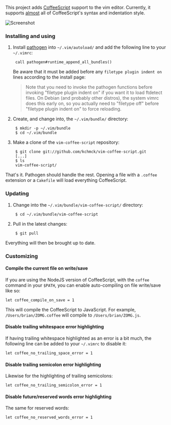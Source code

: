 This project adds [CoffeeScript] support to the vim editor. Currently, it
supports [almost][todo] all of CoffeeScript's syntax and indentation style.

![Screenshot][screenshot]

[CoffeeScript]: http://coffeescript.org
[todo]: http://github.com/kchmck/vim-coffee-script/blob/master/todo.md
[screenshot]: http://i.imgur.com/xbto8.png

### Installing and using

1. Install [pathogen] into `~/.vim/autoload/` and add the following line to your
   `~/.vimrc`:

        call pathogen#runtime_append_all_bundles()

     Be aware that it must be added before any `filetype plugin indent on`
     lines according to the install page:

     > Note that you need to invoke the pathogen functions before invoking
     > "filetype plugin indent on" if you want it to load ftdetect files. On
     > Debian (and probably other distros), the system vimrc does this early on,
     > so you actually need to "filetype off" before "filetype plugin indent on"
     > to force reloading.

[pathogen]: http://www.vim.org/scripts/script.php?script_id=2332

2. Create, and change into, the `~/.vim/bundle/` directory:

        $ mkdir -p ~/.vim/bundle
        $ cd ~/.vim/bundle

3. Make a clone of the `vim-coffee-script` repository:

        $ git clone git://github.com/kchmck/vim-coffee-script.git
        [...]
        $ ls
        vim-coffee-script/

That's it. Pathogen should handle the rest. Opening a file with a `.coffee`
extension or a `Cakefile` will load everything CoffeeScript.

### Updating

1. Change into the `~/.vim/bundle/vim-coffee-script/` directory:

        $ cd ~/.vim/bundle/vim-coffee-script

2. Pull in the latest changes:

        $ git pull

Everything will then be brought up to date.

### Customizing

#### Compile the current file on write/save

If you are using the NodeJS version of CoffeeScript, with the `coffee` command
in your `$PATH`, you can enable auto-compiling on file write/save like so:

    let coffee_compile_on_save = 1

This will compile the CoffeeScript to JavaScript. For example,
`/Users/brian/ZOMG.coffee` will compile to `/Users/brian/ZOMG.js`.

#### Disable trailing whitespace error highlighting

If having trailing whitespace highlighted as an error is a bit much, the
following line can be added to your `~/.vimrc` to disable it:

    let coffee_no_trailing_space_error = 1

#### Disable trailing semicolon error highlighting

Likewise for the highlighting of trailing semicolons:

    let coffee_no_trailing_semicolon_error = 1

#### Disable future/reserved words error highlighting

The same for reserved words:

    let coffee_no_reserved_words_error = 1
